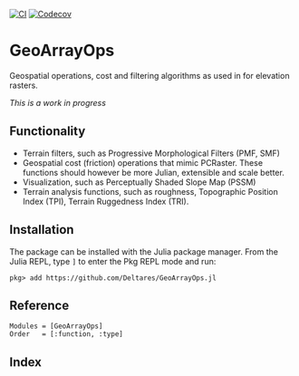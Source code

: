 [![CI](https://github.com/Deltares/GeoRasterFiltering.jl/actions/workflows/CI.yml/badge.svg)](https://github.com/Deltares/GeoRasterFiltering.jl/actions/workflows/CI.yml)
[![Codecov](https://codecov.io/gh/Deltares/GeoArrayOps.jl/branch/master/graph/badge.svg)](https://codecov.io/gh/Deltares/GeoArrayOps.jl)

# GeoArrayOps
Geospatial operations, cost and filtering algorithms as used in for elevation rasters.

*This is a work in progress*

## Functionality
- Terrain filters, such as Progressive Morphological Filters (PMF, SMF)
- Geospatial cost (friction) operations that mimic PCRaster. These functions should however be more Julian, extensible and scale better.
- Visualization, such as Perceptually Shaded Slope Map (PSSM)
- Terrain analysis functions, such as roughness, Topographic Position Index (TPI), Terrain Ruggedness Index (TRI).

## Installation
The package can be installed with the Julia package manager.
From the Julia REPL, type `]` to enter the Pkg REPL mode and run:

```
pkg> add https://github.com/Deltares/GeoArrayOps.jl
```

## Reference
```@autodocs
Modules = [GeoArrayOps]
Order   = [:function, :type]
```

## Index
```@index
```
